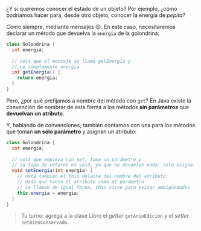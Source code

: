 ¿Y si queremos conocer el estado de un objeto? Por ejemplo, ¿cómo podríamos hacer para, desde otro objeto, conocer la energía de  _pepita_?

Como siempre, mediante mensajes :wink:. En este caso, necesitaremos declarar un método que devuelva la `energia` de la golondrina:

```java
class Golondrina {
  int energia;
  
  // notá que el mensaje se llama getEnergia y
  // no simplemente energia
  int getEnergia() {
    return energia;
  }
}
```

Pero, ¿por qué prefijamos a nombre del método con `get`? En Java existe la convención de nombrar de esta forma a los métodos **sin parámetros** que **devuelvan un atributo**.

Y, hablando de convenciones, también contamos con una para los métodos que toman **un sólo parámetro** y asignan un atributo:


```java
class Golondrina {
  int energia;
  
  // notá que empieza con set, toma un parámetro y
  // su tipo de retorno es void, ya que no devuelve nada. Solo asigna.
  void setEnergia(int energia) { 
    // notá también el this delante del nombre del atributo: 
    // dado que tanto el atributo como el parámetro
    // se llaman de igual forma, this sirve para evitar ambigüedades
    this.energia = energia;
  }
}
```

> Tu turno: agregá a la clase Libro el _getter_ `getAnioEdicion` y el _setter_ `setBienConservado`. 

